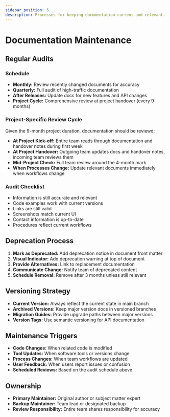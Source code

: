 ```yaml
---
sidebar_position: 5
description: Processes for keeping documentation current and relevant.
---
```


# Documentation Maintenance

## Regular Audits
### Schedule
- **Monthly:** Review recently changed documents for accuracy
- **Quarterly:** Full audit of high-traffic documentation
- **After Releases:** Update docs for new features and API changes
- **Project Cycle:** Comprehensive review at project handover (every 9 months)

### Project-Specific Review Cycle
Given the 9-month project duration, documentation should be reviewd:
- **At Project Kick-off:** Entire team reads through documentation and handover notes during first week
- **At Project Handover:** Outgoing team updates docs and handover notes, incoming team reviews them
- **Mid-Project Check:** Full team review around the 4-month mark
- **When Processes Change:** Update relevant documents immediately when workflows change

### Audit Checklist
-  Information is still accurate and relevant
-  Code examples work with current versions
-  Links are still valid
-  Screenshots match current UI
-  Contact information is up-to-date
-  Procedures reflect current workflows

## Deprecation Process
1. **Mark as Deprecated:** Add deprecation notice in document front matter
2. **Visual Indicator:** Add deprecation warning at top of document
3. **Provide Alternatives:** Link to replacement documentation
4. **Communicate Change:** Notify team of deprecated content
5. **Schedule Removal:** Remove after 3 months unless still relevant

## Versioning Strategy
- **Current Version:** Always reflect the current state in main branch
- **Archived Versions:** Keep major version docs in versioned branches
- **Migration Guides:** Provide upgrade paths between major versions
- **Version Tags:** Use semantic versioning for API documentation

## Maintenance Triggers
- **Code Changes:** When related code is modified
- **Tool Updates:** When software tools or versions change
- **Process Changes:** When team workflows are updated
- **User Feedback:** When users report issues or confusion
- **Scheduled Reviews:** Based on the audit schedule above

## Ownership
- **Primary Maintainer:** Original author or subject matter expert
- **Backup Maintainer:** Team lead or designated backup
- **Review Responsibility:** Entire team shares responsibility for accuracy
